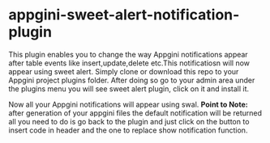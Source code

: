 # appgini-sweet-alert-notification-plugin
This plugin enables you to change the way Appgini notifications appear after table events like insert,update,delete etc.This notificatiosn will now appear using sweet alert. Simply clone or download this repo to your Appgini project plugins folder. After doing so go to your admin area under the plugins menu you will see sweet alert plugin, click on it and install it. 

Now all your Appgini notifications will appear using swal. <b>Point to Note:</b> after generation of your appgini files the default notification will be returned all you need to do is go back to the plugin and just click on the button to insert code in header and the one to replace show notification function.
